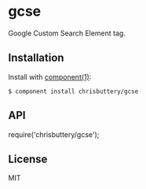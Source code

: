 
# gcse

  Google Custom Search Element tag.

## Installation

  Install with [component(1)](http://component.io):

    $ component install chrisbuttery/gcse

## API

  require('chrisbuttery/gcse');

## License

  MIT
